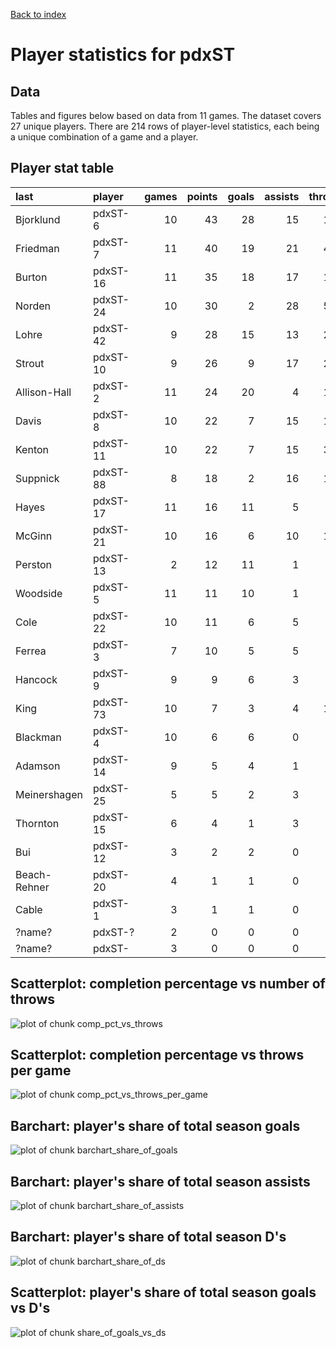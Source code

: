 
<a href="../index.html">Back to index</a>



# Player statistics for pdxST

## Data

Tables and figures below based on data from 11 games. The dataset covers 27 unique players. There are 214 rows of player-level statistics, each being a unique combination of a game and a player. 

## Player stat table

|last         |player   | games| points| goals| assists| throws| completions| comp_pct| def| catches| drop|
|:------------|:--------|-----:|------:|-----:|-------:|------:|-----------:|--------:|---:|-------:|----:|
|Bjorklund    |pdxST-6  |    10|     43|    28|      15|    168|         151|     0.90|   5|     188|    1|
|Friedman     |pdxST-7  |    11|     40|    19|      21|    431|         413|     0.96|   5|     388|    1|
|Burton       |pdxST-16 |    11|     35|    18|      17|    119|         104|     0.87|   1|     136|    2|
|Norden       |pdxST-24 |    10|     30|     2|      28|    503|         464|     0.92|   2|     419|    5|
|Lohre        |pdxST-42 |     9|     28|    15|      13|    211|         201|     0.95|   3|     216|    2|
|Strout       |pdxST-10 |     9|     26|     9|      17|    279|         265|     0.95|   2|     257|    2|
|Allison-Hall |pdxST-2  |    11|     24|    20|       4|    149|         140|     0.94|   4|     170|    1|
|Davis        |pdxST-8  |    10|     22|     7|      15|    152|         141|     0.93|  15|     131|    2|
|Kenton       |pdxST-11 |    10|     22|     7|      15|    307|         288|     0.94|   1|     259|    6|
|Suppnick     |pdxST-88 |     8|     18|     2|      16|    152|         134|     0.88|   6|     111|    1|
|Hayes        |pdxST-17 |    11|     16|    11|       5|     46|          45|     0.98|   4|      51|    0|
|McGinn       |pdxST-21 |    10|     16|     6|      10|    167|         149|     0.89|   5|     130|    1|
|Perston      |pdxST-13 |     2|     12|    11|       1|     29|          25|     0.86|   1|      39|    2|
|Woodside     |pdxST-5  |    11|     11|    10|       1|     23|          20|     0.87|   8|      32|    0|
|Cole         |pdxST-22 |    10|     11|     6|       5|     89|          83|     0.93|   6|      85|    2|
|Ferrea       |pdxST-3  |     7|     10|     5|       5|     27|          27|     1.00|   6|      27|    0|
|Hancock      |pdxST-9  |     9|      9|     6|       3|     93|          91|     0.98|   0|      87|    0|
|King         |pdxST-73 |    10|      7|     3|       4|    158|         145|     0.92|   0|     138|    1|
|Blackman     |pdxST-4  |    10|      6|     6|       0|     31|          30|     0.97|   2|      35|    0|
|Adamson      |pdxST-14 |     9|      5|     4|       1|     17|          12|     0.71|   3|      21|    1|
|Meinershagen |pdxST-25 |     5|      5|     2|       3|     44|          40|     0.91|   3|      44|    0|
|Thornton     |pdxST-15 |     6|      4|     1|       3|     33|          29|     0.88|   1|      31|    0|
|Bui          |pdxST-12 |     3|      2|     2|       0|      5|           5|     1.00|   2|       7|    0|
|Beach-Rehner |pdxST-20 |     4|      1|     1|       0|     10|           9|     0.90|   2|      10|    0|
|Cable        |pdxST-1  |     3|      1|     1|       0|      6|           6|     1.00|   0|       4|    0|
|?name?       |pdxST-?  |     2|      0|     0|       0|      5|           4|     0.80|   1|       5|    1|
|?name?       |pdxST-   |     3|      0|     0|       0|      0|           0|      NaN|   0|       0|    0|

## Scatterplot: completion percentage vs number of throws
![plot of chunk comp_pct_vs_throws](./pdxST_player-stats_files/figure-html/comp_pct_vs_throws.png) 

## Scatterplot: completion percentage vs throws per game
![plot of chunk comp_pct_vs_throws_per_game](./pdxST_player-stats_files/figure-html/comp_pct_vs_throws_per_game.png) 



## Barchart: player's share of total season goals
![plot of chunk barchart_share_of_goals](./pdxST_player-stats_files/figure-html/barchart_share_of_goals.png) 

## Barchart: player's share of total season assists
![plot of chunk barchart_share_of_assists](./pdxST_player-stats_files/figure-html/barchart_share_of_assists.png) 

## Barchart: player's share of total season D's
![plot of chunk barchart_share_of_ds](./pdxST_player-stats_files/figure-html/barchart_share_of_ds.png) 

## Scatterplot: player's share of total season goals vs D's
![plot of chunk share_of_goals_vs_ds](./pdxST_player-stats_files/figure-html/share_of_goals_vs_ds.png) 


